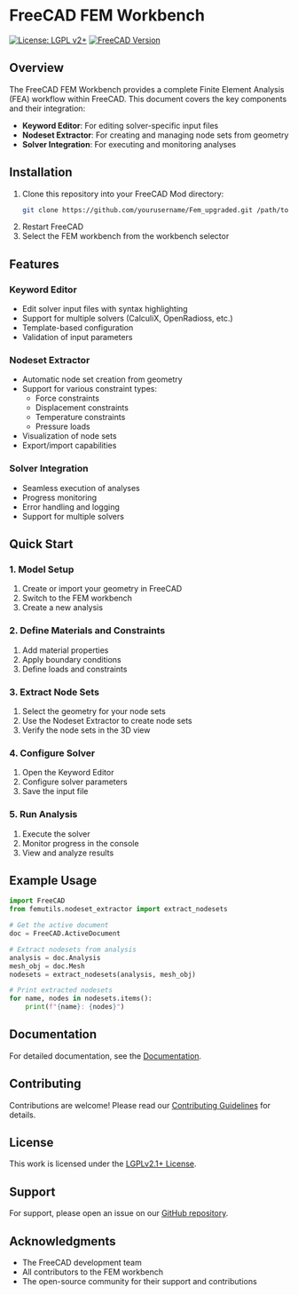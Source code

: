 # FreeCAD FEM Workbench

[![License: LGPL v2+](https://img.shields.io/badge/License-LGPL%20v2+-blue.svg)](https://www.gnu.org/licenses/old-licenses/lgpl-2.1.en.html)
[![FreeCAD Version](https://img.shields.io/badge/FreeCAD-0.20%2B-brightgreen)](https://www.freecad.org/)

## Overview

The FreeCAD FEM Workbench provides a complete Finite Element Analysis (FEA) workflow within FreeCAD. This document covers the key components and their integration:

- **Keyword Editor**: For editing solver-specific input files
- **Nodeset Extractor**: For creating and managing node sets from geometry
- **Solver Integration**: For executing and monitoring analyses

## Installation

1. Clone this repository into your FreeCAD Mod directory:
   ```bash
   git clone https://github.com/yourusername/Fem_upgraded.git /path/to/FreeCAD/Mod/Fem_upgraded
   ```
2. Restart FreeCAD
3. Select the FEM workbench from the workbench selector

## Features

### Keyword Editor
- Edit solver input files with syntax highlighting
- Support for multiple solvers (CalculiX, OpenRadioss, etc.)
- Template-based configuration
- Validation of input parameters

### Nodeset Extractor
- Automatic node set creation from geometry
- Support for various constraint types:
  - Force constraints
  - Displacement constraints
  - Temperature constraints
  - Pressure loads
- Visualization of node sets
- Export/import capabilities

### Solver Integration
- Seamless execution of analyses
- Progress monitoring
- Error handling and logging
- Support for multiple solvers

## Quick Start

### 1. Model Setup
1. Create or import your geometry in FreeCAD
2. Switch to the FEM workbench
3. Create a new analysis

### 2. Define Materials and Constraints
1. Add material properties
2. Apply boundary conditions
3. Define loads and constraints

### 3. Extract Node Sets
1. Select the geometry for your node sets
2. Use the Nodeset Extractor to create node sets
3. Verify the node sets in the 3D view

### 4. Configure Solver
1. Open the Keyword Editor
2. Configure solver parameters
3. Save the input file

### 5. Run Analysis
1. Execute the solver
2. Monitor progress in the console
3. View and analyze results

## Example Usage

```python
import FreeCAD
from femutils.nodeset_extractor import extract_nodesets

# Get the active document
doc = FreeCAD.ActiveDocument

# Extract nodesets from analysis
analysis = doc.Analysis
mesh_obj = doc.Mesh
nodesets = extract_nodesets(analysis, mesh_obj)

# Print extracted nodesets
for name, nodes in nodesets.items():
    print(f"{name}: {nodes}")
```

## Documentation

For detailed documentation, see the [Documentation](docs/fem_workbench_documentation.pdf).

## Contributing

Contributions are welcome! Please read our [Contributing Guidelines](CONTRIBUTING.md) for details.

## License

This work is licensed under the [LGPLv2.1+ License](LICENSE).

## Support

For support, please open an issue on our [GitHub repository](https://github.com/yourusername/Fem_upgraded/issues).

## Acknowledgments

- The FreeCAD development team
- All contributors to the FEM workbench
- The open-source community for their support and contributions
